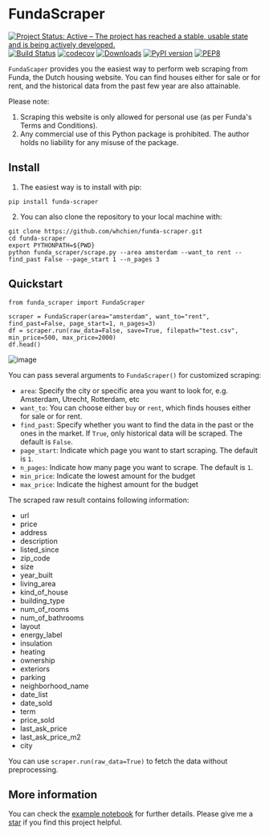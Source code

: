 # FundaScraper

[![Project Status: Active – The project has reached a stable, usable state and is being actively developed.](https://www.repostatus.org/badges/latest/active.svg)](https://www.repostatus.org/#active)
[![Build Status](https://app.travis-ci.com/whchien/funda-scraper.svg?branch=main)](https://app.travis-ci.com/whchien/funda-scraper)
[![codecov](https://codecov.io/gh/whchien/funda-scraper/branch/main/graph/badge.svg?token=QUKTDyeUqp)](https://codecov.io/gh/whchien/funda-scraper)
[![Downloads](https://static.pepy.tech/badge/funda-scraper)](https://pepy.tech/project/funda-scraper)
[![PyPI version](https://img.shields.io/pypi/v/funda-scraper)](https://pypi.org/project/funda-scraper/)
[![PEP8](https://img.shields.io/badge/code%20style-pep8-orange.svg)](https://www.python.org/dev/peps/pep-0008/)

`FundaScaper` provides you the easiest way to perform web scraping from Funda, the Dutch housing website. 
You can find houses either for sale or for rent, and the historical data from the past few year are also attainable.

Please note:
1. Scraping this website is only allowed for personal use (as per Funda's Terms and Conditions).
2. Any commercial use of this Python package is prohibited. The author holds no liability for any misuse of the package.


## Install
1. The easiest way is to install with pip:
```
pip install funda-scraper
```
2. You can also clone the repository to your local machine with:
```
git clone https://github.com/whchien/funda-scraper.git
cd funda-scraper
export PYTHONPATH=${PWD}
python funda_scraper/scrape.py --area amsterdam --want_to rent --find_past False --page_start 1 --n_pages 3
```

## Quickstart 
```
from funda_scraper import FundaScraper

scraper = FundaScraper(area="amsterdam", want_to="rent", find_past=False, page_start=1, n_pages=3)
df = scraper.run(raw_data=False, save=True, filepath="test.csv", min_price=500, max_price=2000)
df.head()
```
![image](https://i.imgur.com/mmN9mjQ.png)


You can pass several arguments to `FundaScraper()` for customized scraping:
- `area`: Specify the city or specific area you want to look for, e.g. Amsterdam, Utrecht, Rotterdam, etc
- `want_to`: You can choose either `buy` or `rent`, which finds houses either for sale or for rent. 
- `find_past`: Specify whether you want to find the data in the past or the ones in the market. If `True`, only historical data will be scraped. The default is `False`.
- `page_start`: Indicate which page you want to start scraping. The default is `1`. 
- `n_pages`: Indicate how many page you want to scrape. The default is `1`. 
- `min_price`: Indicate the lowest amount for the budget
- `max_price`: Indicate the highest amount for the budget

The scraped raw result contains following information:
- url
- price
- address
- description
- listed_since
- zip_code 
- size
- year_built
- living_area
- kind_of_house
- building_type
- num_of_rooms
- num_of_bathrooms
- layout
- energy_label
- insulation
- heating
- ownership
- exteriors
- parking
- neighborhood_name
- date_list
- date_sold
- term
- price_sold
- last_ask_price
- last_ask_price_m2
- city

You can use `scraper.run(raw_data=True)` to fetch the data without preprocessing.

## More information

You can check the [example notebook](https://colab.research.google.com/drive/1hNzJJRWxD59lrbeDpfY1OUpBz0NktmfW?usp=sharing) for further details. 
Please give me a [star](https://github.com/whchien/funda-scraper) if you find this project helpful. 


